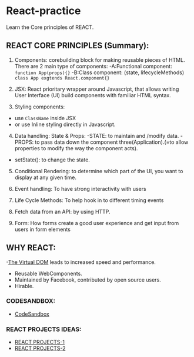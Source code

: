 # React-practice
Learn the Core principles of REACT.

## REACT CORE PRINCIPLES (Summary):
1. Components: corebuilding block for making reusable pieces of HTML. There are 2 main type of components:
-A:Functional component:
```function App(props){}```
-B:Class component: (state, lifecycleMethods)
```class App exgtends React.component{}```

2. JSX: React prioritary wrapper around Javascript, that allows writing User Interface (UI) build components with familiar HTML syntax.

3. Styling components: 
- use ```ClassName``` inside JSX 
- or use Inline styling directly in Javascript.

4. Data handling: State & Props:
-STATE: to maintain and /modify data.
-PROPS: to pass data down the component three(Application).(=to allow properties to modify the way the component acts).
- setState(): to change the state.

5. Conditional Rendering: to determine which part of the UI,
   you want to display at any given time.

6. Event handling: To have strong interactivity with users

7. Life Cycle Methods: To help hook in to different timing events

8. Fetch data from an API: by using HTTP.

9. Form: How forms create a good user experience and get input from users in form elements

## WHY REACT:

-[The Virtual DOM](https://www.youtube.com/watch?v=BYbgopx44vo) leads to increased speed and performance.

- Reusable WebComponents.
- Maintained by Facebook, contributed by open source users.
- Hirable.

### CODESANDBOX:

- [CodeSandbox](https://codesandbox.io/s/mystifying-spence-3v6h9?file=/README.md)

### REACT PROJECTS IDEAS:
- [REACT PROJECTS-1](https://medium.freecodecamp.org/want-to-build-something-fun-heres-a-list-of-sample-web-app-ideas-b991bce0ed9a)
- [REACT PROJECTS-2](https://medium.freecodecamp.org/summer-is-over-you-should-be-coding-heres-yet-another-list-of-exciting-ideas-to-build-a95d7704d36d)
